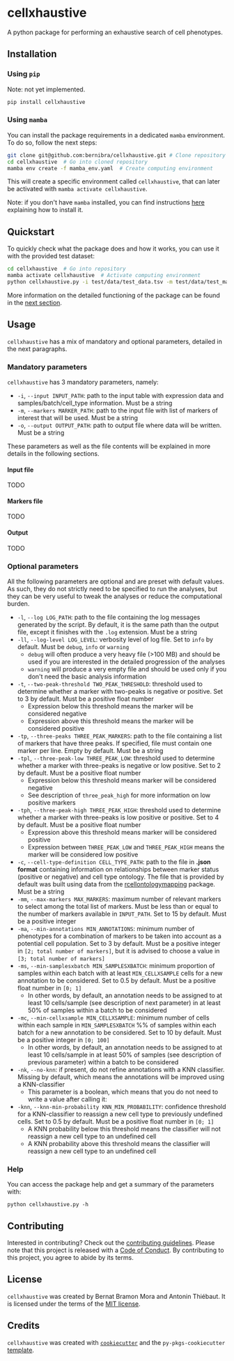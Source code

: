 # cellxhaustive

A python package for performing an exhaustive search of cell phenotypes.

## Installation

### Using `pip`

Note: not yet implemented.

```bash
pip install cellxhaustive
```

### Using `mamba`

You can install the package requirements in a dedicated `mamba` environment. To do so, follow the next steps:

```bash
git clone git@github.com:bernibra/cellxhaustive.git # Clone repository
cd cellxhaustive  # Go into cloned repository
mamba env create -f mamba_env.yaml  # Create computing environment
```

This will create a specific environment called `cellxhaustive`, that can later be activated with `mamba activate cellxhaustive`.

Note: if you don't have `mamba` installed, you can find instructions [here](https://mamba.readthedocs.io/en/latest/installation/mamba-installation.html) explaining how to install it.

## Quickstart

To quickly check what the package does and how it works, you can use it with the provided test dataset:

```bash
cd cellxhaustive  # Go into repository
mamba activate cellxhaustive  # Activate computing environment
python cellxhaustive.py -i test/data/test_data.tsv -m test/data/test_markers.txt -o test/results/test_data_annotated.tsv  # Run analyses
```

More information on the detailed functioning of the package can be found in the [next section](#usage).

## Usage

`cellxhaustive` has a mix of mandatory and optional parameters, detailed in the next paragraphs.

### Mandatory parameters

`cellxhaustive` has 3 mandatory parameters, namely:
- `-i`, `--input INPUT_PATH`: path to the input table with expression data and samples/batch/cell_type information. Must be a string
- `-m`, `--markers MARKER_PATH`: path to the input file with list of markers of interest that will be used. Must be a string
- `-o`, `--output OUTPUT_PATH`: path to output file where data will be written. Must be a string

These parameters as well as the file contents will be explained in more details in the following sections.

#### Input file

TODO

#### Markers file

TODO

#### Output

TODO

### Optional parameters

All the following parameters are optional and are preset with default values. As such, they do not strictly need to be specified to run the analyses, but they can be very useful to tweak the analyses or reduce the computational burden.

- `-l`, `--log LOG_PATH`: path to the file containing the log messages generated by the script. By default, it is the same path than the output file, except it finishes with the `.log` extension. Must be a string
- `-ll`, `--log-level LOG_LEVEL`: verbosity level of log file. Set to `info` by default. Must be `debug`, `info` or `warning`
    - `debug` will often produce a very heavy file (>100 MB) and should be used if you are interested in the detailed progression of the analyses
    - `warning` will produce a very empty file and should be used only if you don't need the basic analysis information
- `-t`, `--two-peak-threshold TWO_PEAK_THRESHOLD`: threshold used to determine whether a marker with two-peaks is negative or positive. Set to 3 by default. Must be a positive float number
    - Expression below this threshold means the marker will be considered negative
    - Expression above this threshold means the marker will be considered positive
- `-tp`, `--three-peaks THREE_PEAK_MARKERS`: path to the file containing a list of markers that have three peaks. If specified, file must contain one marker per line. Empty by default. Must be a string
- `-tpl`, `--three-peak-low THREE_PEAK_LOW`: threshold used to determine whether a marker with three-peaks is negative or low positive. Set to 2 by default. Must be a positive float number
    - Expression below this threshold means marker will be considered negative
    - See description of `three_peak_high` for more information on low positive markers
- `-tph`, `--three-peak-high THREE_PEAK_HIGH`: threshold used to determine whether a marker with three-peaks is low positive or positive. Set to 4 by default. Must be a positive float number
    - Expression above this threshold means marker will be considered positive
    - Expression between `THREE_PEAK_LOW` and `THREE_PEAK_HIGH` means the marker will be considered low positive
- `-c`, `--cell-type-definition CELL_TYPE_PATH`: path to the file in **.json format** containing information on relationships between marker status (positive or negative) and cell type ontology. The file that is provided by default was built using data from the [rcellontologymapping](https://github.com/RGLab/rcellontologymapping) package. Must be a string
- `-mm`, `--max-markers MAX_MARKERS`: maximum number of relevant markers to select among the total list of markers. Must be less than or equal to the number of markers available in `INPUT_PATH`. Set to 15 by default. Must be a positive integer
- `-ma`, `--min-annotations MIN_ANNOTATIONS`: minimum number of phenotypes for a combination of markers to be taken into account as a potential cell population. Set to 3 by default. Must be a positive integer in `[2; total number of markers]`, but it is advised to choose a value in `[3; total number of markers]`
- `-ms`, `--min-samplesxbatch MIN_SAMPLESXBATCH`: minimum proportion of samples within each batch with at least `MIN_CELLXSAMPLE` cells for a new annotation to be considered. Set to 0.5 by default. Must be a positive float number in `[0; 1]`
    - In other words, by default, an annotation needs to be assigned to at least 10 cells/sample (see description of next parameter) in at least 50% of samples within a batch to be considered
- `-mc`, `--min-cellxsample MIN_CELLXSAMPLE`: minimum number of cells within each sample in `MIN_SAMPLESXBATCH` %% of samples within each batch for a new annotation to be considered. Set to 10 by default. Must be a positive integer in `[0; 100]`
    - In other words, by default, an annotation needs to be assigned to at least 10 cells/sample in at least 50% of samples (see description of previous parameter) within a batch to be considered
- `-nk`, `--no-knn`: if present, do not refine annotations with a KNN classifier. Missing by default, which means the annotations will be improved using a KNN-classifier
    - This parameter is a boolean, which means that you do not need to write a value after calling it:
- `-knn`, `--knn-min-probability KNN_MIN_PROBABILITY`: confidence threshold for a KNN-classifier to reassign a new cell type to previously undefined cells. Set to 0.5 by default. Must be a positive float number in `[0; 1]`
    - A KNN probability below this threshold means the classifier will not reassign a new cell type to an undefined cell
    - A KNN probability above this threshold means the classifier will reassign a new cell type to an undefined cell

### Help

You can access the package help and get a summary of the parameters with:

```
python cellxhaustive.py -h
```


## Contributing

Interested in contributing? Check out the [contributing guidelines](CONTRIBUTING.md). Please note that this project is released with a [Code of Conduct](CONDUCT.md). By contributing to this project, you agree to abide by its terms.

## License

`cellxhaustive` was created by Bernat Bramon Mora and Antonin Thiébaut. It is licensed under the terms of the [MIT license](LICENSE).

## Credits

`cellxhaustive` was created with [`cookiecutter`](https://cookiecutter.readthedocs.io/en/latest/) and the `py-pkgs-cookiecutter` [template](https://github.com/py-pkgs/py-pkgs-cookiecutter).
